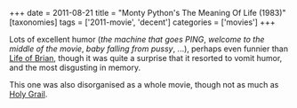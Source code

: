 +++
date = 2011-08-21
title = "Monty Python's The Meaning Of Life (1983)"
[taxonomies]
tags = ['2011-movie', 'decent']
categories = ['movies']
+++

Lots of excellent humor (*the machine that goes PING*, *welcome to the
middle of the movie*, *baby falling from pussy*, ...), perhaps even
funnier than [Life of Brian], though it was quite a surprise that it
resorted to vomit humor, and the most disgusting in memory.

This one was also disorganised as a whole movie, though not as much as
[Holy Grail].

  [Life of Brian]: @/monty-python-s-life-of-brian-1979.md
  [Holy Grail]: @/monty-python-s-quest-for-the-holy-grail-1975.md
